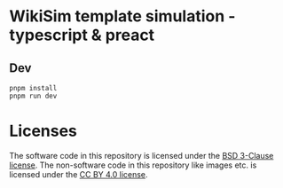 
# WikiSim template simulation - typescript & preact

## Dev

    pnpm install
    pnpm run dev

# Licenses

The software code in this repository is licensed under the [BSD 3-Clause license](LICENSE-BSD-3-CLAUSE.md).
The non-software code in this repository like images etc. is licensed under the [CC BY 4.0 license](LICENSE-CC-BY-4.0.md).
